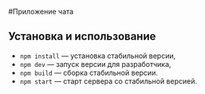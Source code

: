 #Приложение чата

## Установка и использование

- `npm install` — установка стабильной версии,
- `npm dev` — запуск версии для разработчика,
- `npm build` — сборка стабильной версии.
- `npm start` — старт сервера со стабильной версией.
